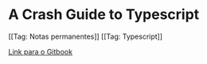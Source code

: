 # A Crash Guide to Typescript

[[Tag: Notas permanentes]] [[Tag: Typescript]]

[Link para o Gitbook](https://wkrueger.gitbook.io/typescript/)